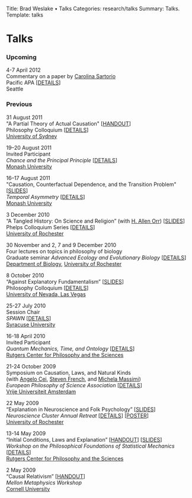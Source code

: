 Title: Brad Weslake &bull; Talks
Categories: research/talks
Summary: Talks.	
Template: talks

# Talks

### Upcoming ###

4-7 April 2012  
Commentary on a paper by [Carolina Sartorio][carolina]  
Pacific APA \[[<span class="small">DETAILS</span>][pacific2012]\]  
Seattle  

[carolina]: http://www.u.arizona.edu/~sartorio/ "Carolina Sartorio"
[pacific2012]: http://apa-pacific.org/current/ "Pacific APA"

### Previous ###

31 August 2011  
"A Partial Theory of Actual Causation" \[[<span class="small">HANDOUT</span>][part]\]  
Philosophy Colloquium \[[<span class="small">DETAILS</span>][3]\]  
[University of Sydney][4]

 [3]: http://usydseminars.blogspot.com/
 [4]: http://sydney.edu.au/arts/philosophy/
 [part]: http://goo.gl/ja0gF

19–20 August 2011  
Invited Participant  
*Chance and the Principal Principle* \[[<span class="small">DETAILS</span>][1]\]  
[Monash University][2]

16–17 August 2011  
"Causation, Counterfactual Dependence, and the Transition Problem" \[[<span class="small">SLIDES</span>][transition]\]  
*Temporal Asymmetry* \[[<span class="small">DETAILS</span>][1]\]  
[Monash University][2]

 [1]: http://timechance2011.wordpress.com/
 [2]: http://arts.monash.edu.au/philosophy/
 [transition]: http://goo.gl/8U5iq

3 December 2010  
“A Tangled History: On Science and Religion” (with [H. Allen Orr][5]) \[[<span class="small">SLIDES</span>][6]\]  
Phelps Colloquium Series \[[<span class="small">DETAILS</span>][7]\]  
[University of Rochester][8]

 [5]: http://www.rochester.edu/College/bio/professors/orr.html
 [6]: http://goo.gl/8eR8D
 [7]: http://www.rochester.edu/provost/phelps_colloquium.html
 [8]: http://www.rochester.edu/

30 November and 2, 7 and 9 December 2010  
Four lectures on topics in philosophy of biology  
Graduate seminar *Advanced Ecology and Evolutionary Biology* \[[<span class="small">DETAILS</span>][9]\]  
[Department of Biology][10], [University of Rochester][8]

 [9]: http://www.rochester.edu/college/bio/graduate/courses.html
 [10]: http://www.rochester.edu/College/BIO/index.php

8 October 2010  
“Against Explanatory Fundamentalism” \[[<span class="small">SLIDES</span>][11]\]  
Philosophy Colloquium \[[<span class="small">DETAILS</span>][12]\]  
[University of Nevada, Las Vegas][13]

 [11]: http://goo.gl/dHS4E
 [12]: http://liberalarts.unlv.edu/Philosophy/colloquia.htm
 [13]: http://liberalarts.unlv.edu/Philosophy/

25-27 July 2010  
Session Chair  
*SPAWN* \[[<span class="small">DETAILS</span>][14]\]  
[Syracuse University][15]

 [14]: https://papresco.mysite.syr.edu/spawn2010/welcome.html
 [15]: http://syr.edu/

16-18 April 2010  
Invited Participant  
*Quantum Mechanics, Time, and Ontology* \[[<span class="small">DETAILS</span>][16]\]  
[Rutgers Center for Philosophy and the Sciences][17]

 [16]: http://fas-philosophy.rutgers.edu/hdemarest/timeontology.html
 [17]: http://fas-philosophy.rutgers.edu/philosophyscience/

21-24 October 2009  
Symposium on Causation, Laws, and Natural Kinds  
(with [Angelo Cei][18], [Steven French][19], and [Michela Massimi][20])  
*European Philosophy of Science Association* \[[<span class="small">DETAILS</span>][21]\]  
[Vrije Universiteit Amsterdam][22]

 [18]: http://leeds.academia.edu/AngeloCei
 [19]: http://www.philosophy.leeds.ac.uk/Staff/SF/Index.htm
 [20]: http://www.ucl.ac.uk/sts/massimi/index.htm
 [21]: http://www.epsa09.org/
 [22]: http://www.vu.nl/en/index.asp

22 May 2009  
“Explanation in Neuroscience and Folk Psychology” \[[<span class="small">SLIDES</span>][23]\]  
*Neuroscience Cluster Annual Retreat* \[[<span class="small">DETAILS</span>][24]\] \[[<span class="small">POSTER</span>][25]\]  
[University of Rochester][8]

 [23]: http://goo.gl/h554o
 [24]: http://www.urmc.rochester.edu/neuroscience/retreat/
 [25]: http://goo.gl/gz21L

13-14 May 2009  
“Initial Conditions, Laws and Explanation” \[[<span class="small">HANDOUT</span>][26]\] \[[<span class="small">SLIDES</span>][27]\]  
*Workshop on the Philosophical Foundations of Statistical Mechanics* \[[<span class="small">DETAILS</span>][28]\]  
[Rutgers Center for Philosophy and the Sciences][17]

 [26]: http://goo.gl/qqmDZ
 [27]: http://goo.gl/IuRwd
 [28]: http://fas-philosophy.rutgers.edu/hdemarest/StatMech.html

2 May 2009  
“Causal Relativism” \[[<span class="small">HANDOUT</span>][29]\]  
*Mellon Metaphysics Workshop*  
[Cornell University][30]

 [29]: http://goo.gl/FUBbN
 [30]: http://www.arts.cornell.edu/phil/